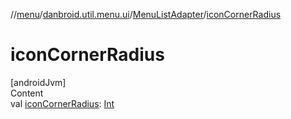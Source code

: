 //[menu](../../index.md)/[danbroid.util.menu.ui](../index.md)/[MenuListAdapter](index.md)/[iconCornerRadius](icon-corner-radius.md)



# iconCornerRadius  
[androidJvm]  
Content  
val [iconCornerRadius](icon-corner-radius.md): [Int](https://kotlinlang.org/api/latest/jvm/stdlib/kotlin/-int/index.html)  



